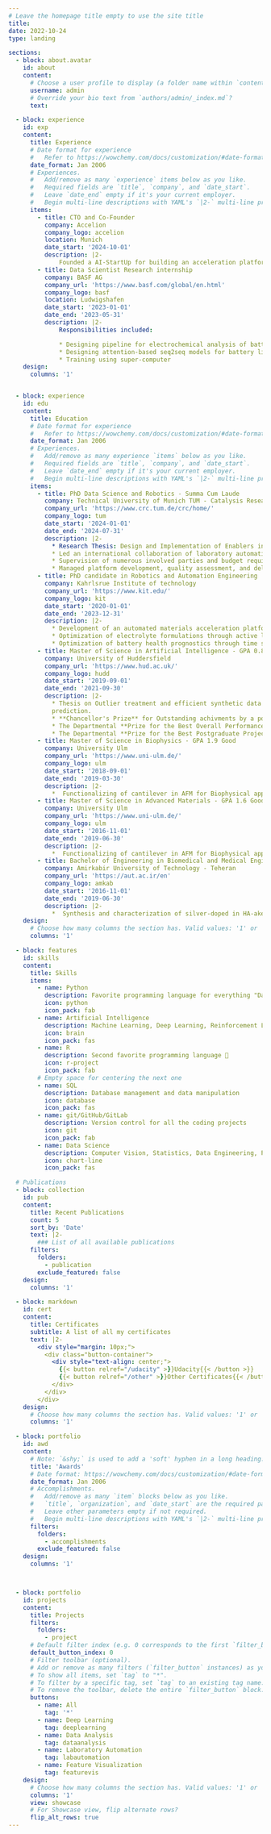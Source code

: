 ```yaml
---
# Leave the homepage title empty to use the site title
title:
date: 2022-10-24
type: landing

sections:
  - block: about.avatar
    id: about
    content:
      # Choose a user profile to display (a folder name within `content/authors/`)
      username: admin
      # Override your bio text from `authors/admin/_index.md`?
      text:

  - block: experience
    id: exp
    content:
      title: Experience
      # Date format for experience
      #   Refer to https://wowchemy.com/docs/customization/#date-format
      date_format: Jan 2006
      # Experiences.
      #   Add/remove as many `experience` items below as you like.
      #   Required fields are `title`, `company`, and `date_start`.
      #   Leave `date_end` empty if it's your current employer.
      #   Begin multi-line descriptions with YAML's `|2-` multi-line prefix.
      items:
        - title: CTO and Co-Founder
          company: Accelion
          company_logo: accelion
          location: Munich
          date_start: '2024-10-01'
          description: |2-
              Founded a AI-StartUp for building an acceleration platform for improving the battery value chain.
        - title: Data Scientist Research internship
          company: BASF AG
          company_url: 'https://www.basf.com/global/en.html'
          company_logo: basf
          location: Ludwigshafen
          date_start: '2023-01-01'
          date_end: '2023-05-31'
          description: |2-
              Responsibilities included:

              * Designing pipeline for electrochemical analysis of battery state-of-health and state-of-charge prognostics
              * Designing attention-based seq2seq models for battery lifetime prediction
              * Training using super-computer
    design:
      columns: '1'


  - block: experience
    id: edu
    content:
      title: Education
      # Date format for experience
      #   Refer to https://wowchemy.com/docs/customization/#date-format
      date_format: Jan 2006
      # Experiences.
      #   Add/remove as many experience `items` below as you like.
      #   Required fields are `title`, `company`, and `date_start`.
      #   Leave `date_end` empty if it's your current employer.
      #   Begin multi-line descriptions with YAML's `|2-` multi-line prefix.
      items:
        - title: PhD Data Science and Robotics - Summa Cum Laude
          company: Technical University of Munich TUM - Catalysis Research Center
          company_url: 'https://www.crc.tum.de/crc/home/'
          company_logo: tum
          date_start: '2024-01-01'
          date_end: '2024-07-31'
          description: |2-
            * Research Thesis: Design and Implementation of Enablers in Materials Acceleration Platforms for Battery Research [[Media TUM]](https://mediatum.ub.tum.de/1742765)
            * Led an international collaboration of laboratory automation integrating AIplanners, data analysis, management, and hardware orchestration
            * Supervision of numerous involved parties and budget requirements and successful contribution to financial grants application
            * Managed platform development, quality assessment, and deliverable coordination for BIG-MAP work packages
        - title: PhD candidate in Robotics and Automation Engineering
          company: Kahrlsrue Institute of technology
          company_url: 'https://www.kit.edu/'
          company_logo: kit
          date_start: '2020-01-01'
          date_end: '2023-12-31'
          description: |2-
            * Development of an automated materials acceleration platform as part of [Big Map](https://www.big-map.eu/)
            * Optimization of electrolyte formulations through active learning algorithms
            * Optimization of battery health prognostics through time series modelling
        - title: Master of Science in Artificial Intelligence - GPA 0.8 with distiction
          company: University of Huddersfield
          company_url: 'https://www.hud.ac.uk/'
          company_logo: hudd
          date_start: '2019-09-01'
          date_end: '2021-09-30'
          description: |2-
            * Thesis on Outlier treatment and efficient synthetic data generation for heart failure
            prediction.
            * **Chancellor's Prize** for Outstanding achivments by a postgraduate student
            * The Departmental **Prize for the Best Overall Performance** on Postgraduate study in Computer Science
            * The Departmental **Prize for the Best Postgraduate Project** in Computer Science
        - title: Master of Science in Biophysics - GPA 1.9 Good
          company: University Ulm
          company_url: 'https://www.uni-ulm.de/'
          company_logo: ulm
          date_start: '2018-09-01'
          date_end: '2019-03-30'
          description: |2-
            *  Functionalizing of cantilever in AFM for Biophysical applications
        - title: Master of Science in Advanced Materials - GPA 1.6 Good
          company: University Ulm
          company_url: 'https://www.uni-ulm.de/'
          company_logo: ulm
          date_start: '2016-11-01'
          date_end: '2019-06-30'
          description: |2-
            *  Functionalizing of cantilever in AFM for Biophysical applications
        - title: Bachelor of Engineering in Biomedical and Medical Engineering - GPA 16.90/20
          company: Amirkabir University of Technology - Teheran
          company_url: 'https://aut.ac.ir/en'
          company_logo: amkab
          date_start: '2016-11-01'
          date_end: '2019-06-30'
          description: |2-
            *  Synthesis and characterization of silver-doped in HA-akermanite nanocomposites
    design:
      # Choose how many columns the section has. Valid values: '1' or '2'.
      columns: '1'

  - block: features
    id: skills
    content:
      title: Skills
      items:
        - name: Python
          description: Favorite programming language for everything "Data" 🥇
          icon: python
          icon_pack: fab
        - name: Artificial Intelligence
          description: Machine Learning, Deep Learning, Reinforcement Learning
          icon: brain
          icon_pack: fas
        - name: R
          description: Second favorite programming language 🥈
          icon: r-project
          icon_pack: fab
        # Empty space for centering the next one
        - name: SQL
          description: Database management and data manipulation
          icon: database
          icon_pack: fas
        - name: git/GitHub/GitLab
          description: Version control for all the coding projects
          icon: git
          icon_pack: fab
        - name: Data Science
          description: Computer Vision, Statistics, Data Engineering, Pipelines
          icon: chart-line
          icon_pack: fas

  # Publications
  - block: collection
    id: pub
    content:
      title: Recent Publications
      count: 5
      sort_by: 'Date'
      text: |2-
        ### List of all available publications
      filters:
        folders:
          - publication
        exclude_featured: false
    design:
      columns: '1'

  - block: markdown
    id: cert
    content:
      title: Certificates
      subtitle: A list of all my certificates
      text: |2-
        <div style="margin: 10px;">
          <div class="button-container">
            <div style="text-align: center;">
              {{< button relref="/udacity" >}}Udacity{{< /button >}}
              {{< button relref="/other" >}}Other Certificates{{< /button >}}
            </div>
          </div>
        </div>
    design:
      # Choose how many columns the section has. Valid values: '1' or '2'.
      columns: '1'

  - block: portfolio
    id: awd
    content:
      # Note: `&shy;` is used to add a 'soft' hyphen in a long heading.
      title: 'Awards'
      # Date format: https://wowchemy.com/docs/customization/#date-format
      date_format: Jan 2006
      # Accomplishments.
      #   Add/remove as many `item` blocks below as you like.
      #   `title`, `organization`, and `date_start` are the required parameters.
      #   Leave other parameters empty if not required.
      #   Begin multi-line descriptions with YAML's `|2-` multi-line prefix.
      filters:
        folders:
          - accomplishments
        exclude_featured: false
    design:
      columns: '1'



  - block: portfolio
    id: projects
    content:
      title: Projects
      filters:
        folders:
          - project
      # Default filter index (e.g. 0 corresponds to the first `filter_button` instance below).
      default_button_index: 0
      # Filter toolbar (optional).
      # Add or remove as many filters (`filter_button` instances) as you like.
      # To show all items, set `tag` to "*".
      # To filter by a specific tag, set `tag` to an existing tag name.
      # To remove the toolbar, delete the entire `filter_button` block.
      buttons:
        - name: All
          tag: '*'
        - name: Deep Learning
          tag: deeplearning
        - name: Data Analysis
          tag: dataanalysis
        - name: Laboratory Automation
          tag: labautomation
        - name: Feature Visualization
          tag: featurevis
    design:
      # Choose how many columns the section has. Valid values: '1' or '2'.
      columns: '1'
      view: showcase
      # For Showcase view, flip alternate rows?
      flip_alt_rows: true
---
```

